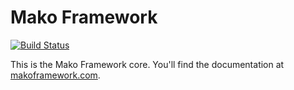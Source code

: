 # Mako Framework

[![Build Status](https://github.com/mako-framework/framework/workflows/Tests/badge.svg)](https://github.com/mako-framework/framework/actions?query=workflow%3ACI)

This is the Mako Framework core. You'll find the documentation at [makoframework.com](http://makoframework.com/).
